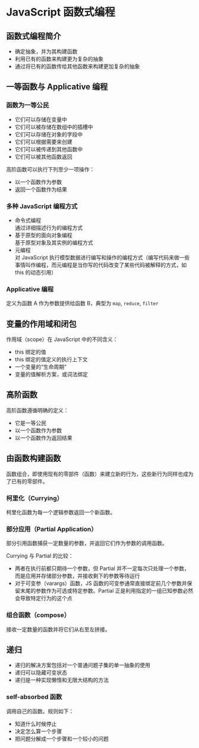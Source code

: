 # JavaScript 函数式编程

## 函数式编程简介

- 确定抽象，并为其构建函数
- 利用已有的函数来构建更为复杂的抽象
- 通过将已有的函数传给其他函数来构建更加复杂的抽象

## 一等函数与 Applicative 编程

### 函数为一等公民

- 它们可以存储在变量中
- 它们可以被存储在数组中的插槽中
- 它们可以存储在对象的字段中
- 它们可以根据需要来创建
- 它们可以被传递到其他函数中
- 它们可以被其他函数返回

高阶函数可以执行下列至少一项操作：

- 以一个函数作为参数
- 返回一个函数作为结果

### 多种 JavaScript 编程方式

- 命令式编程  
    通过详细描述行为的编程方式
- 基于原型的面向对象编程  
    基于原型对象及其实例的编程方式
- 元编程  
    对 JavaScript 执行模型数据进行编写和操作的编程方式（编写代码来做一些事情叫作编程，而元编程是当你写的代码改变了某些代码被解释的方式，如 this 的动态引用）

### Applicative 编程

定义为函数 A 作为参数提供给函数 B，典型为 `map`, `reduce`, `filter`

## 变量的作用域和闭包

作用域（scope）在 JavaScript  中的不同含义：

- this 绑定的值
- this 绑定的值定义的执行上下文
- 一个变量的“生命周期”
- 变量的值解析方案，或词法绑定


## 高阶函数

高阶函数遵循明确的定义：

- 它是一等公民
- 以一个函数作为参数
- 以一个函数作为返回结果

## 由函数构建函数

函数组合，即使用现有的零部件（函数）来建立新的行为，这些新行为同样也成为了已有的零部件。

### 柯里化（Currying）

柯里化函数为每一个逻辑参数返回一个新函数。

### 部分应用（Partial Application）

部分引用函数捕获一定数量的参数，并返回它们作为参数的调用函数。

Currying 与 Partial 的比较：

- 两者在执行前都只期待一个参数，但 Partial 并不一定每次只处理一个参数，而是应用并存储部分参数，并接收剩下的参数等待运行
- 对于可变参（varargs）函数，JS 函数的可变参通常直接绑定前几个参数并保留末尾的参数作为可选或特定参数。Partial 正是利用指定的一组已知参数必然会导致特定行为的这个点

### 组合函数（compose）

接收一定数量的函数并将它们从右至左拼接。

## 递归

- 递归的解决方案包括对一个普通问题子集的单一抽象的使用
- 递归可以隐藏可变状态
- 递归是一种实现懒惰和无限大结构的方法


### self-absorbed 函数

调用自己的函数。规则如下：

- 知道什么时候停止
- 决定怎么算一个步骤
- 把问题分解成一个步骤和一个较小的问题

